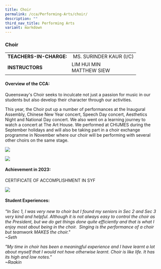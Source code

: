 ```yaml
---
title: Choir
permalink: /cca/Performing-Arts/choir/
description: ""
third_nav_title: Performing Arts
variant: markdown
---
```

### Choir

|  	|  	|
|---	|---	|
| **TEACHERS-IN-CHARGE:** 	| &nbsp;MS. SURINDER KAUR (I/C)|  
|**INSTRUCTORS** 	| LIM HUI MIN <br>  MATTHEW SIEW <br>	|	|


#### Overview of the CCA:&nbsp;  

Queensway's Choir seeks to inculcate not just a passion for music in our students but also develop their character through our activities.

This year, the Choir put up a number of performances at the Inaugural Assembly, Chinese New Year concert, Speech Day concert, Aesthetics Night and National Day concert. We also went on a learning journey to watch a concert at The Art House. We performed at CHIJMES during the September holidays and will also be taking part in a choir exchange programme in November where our choir will be performing with several other choirs on the same stage.

<img src="https://drive.google.com/uc?export=view&amp;id=1FTWDzBv8wE-H9eGTWO5h8EoraPx_u91A"><br>


<img src="https://drive.google.com/uc?export=view&amp;id=1ByIRi6LfMOIvnhmar3bKIK1vO1GR16K4">


#### Achievement in 2023:

CERTIFICATE OF ACCOMPLISHMENT IN SYF 




<img src="https://drive.google.com/uc?export=view&amp;id=17mzjCMBul6c3-dVbhceBXevFAJTczYeh">



#### Student Experiences:

*"In Sec 1, I was very new to choir but I found my seniors in Sec 2 and Sec 3 very kind and helpful. Although it is not always easy to control the choir as the President, but we do get things done quite efficiently and that is what I enjoy most about being in the choir.&nbsp; Singing is the performance of a choir but teamwork MAKES the choir."
<br>~Seth*

*"My time in choir has been a meaningful experience and I have learnt a lot about myself that I would not have otherwise learnt. Choir is like life. It has its high and low notes."
<br>~Raakin*